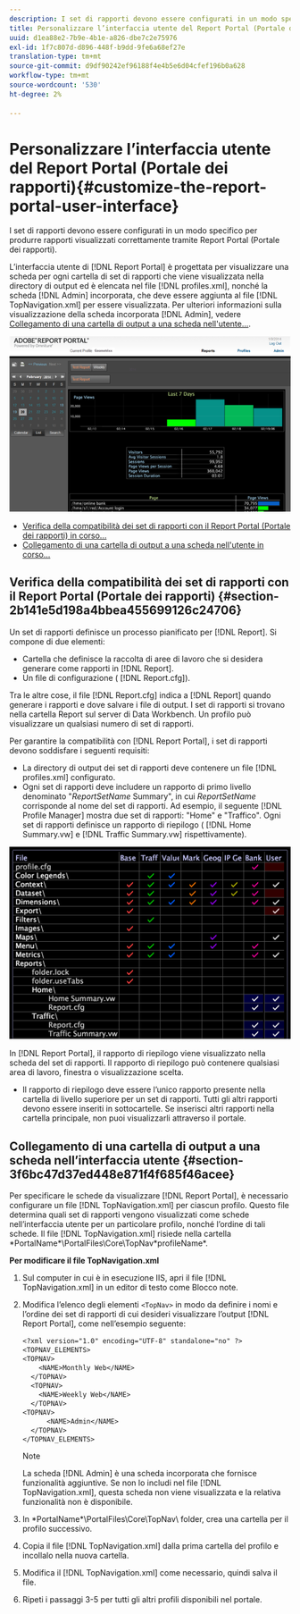 ```yaml
---
description: I set di rapporti devono essere configurati in un modo specifico per produrre rapporti visualizzati correttamente tramite Report Portal (Portale dei rapporti).
title: Personalizzare l’interfaccia utente del Report Portal (Portale dei rapporti)
uuid: d1ea88e2-7b9e-4b1e-a826-dbe7c2e75976
exl-id: 1f7c807d-d896-448f-b9dd-9fe6a68ef27e
translation-type: tm+mt
source-git-commit: d9df90242ef96188f4e4b5e6d04cfef196b0a628
workflow-type: tm+mt
source-wordcount: '530'
ht-degree: 2%

---
```


# Personalizzare l’interfaccia utente del Report Portal (Portale dei rapporti){#customize-the-report-portal-user-interface}

I set di rapporti devono essere configurati in un modo specifico per produrre rapporti visualizzati correttamente tramite Report Portal (Portale dei rapporti).

L’interfaccia utente di [!DNL Report Portal] è progettata per visualizzare una scheda per ogni cartella di set di rapporti che viene visualizzata nella directory di output ed è elencata nel file [!DNL profiles.xml], nonché la scheda [!DNL Admin] incorporata, che deve essere aggiunta al file [!DNL TopNavigation.xml] per essere visualizzata. Per ulteriori informazioni sulla visualizzazione della scheda incorporata [!DNL Admin], vedere [Collegamento di una cartella di output a una scheda nell&#39;utente...](../../../home/c-rpt-oview/c-install-rpt-port/c-rpt-port-user-inter.md#section-3f6bc47d37ed448e871f4f685f46acee).

![](assets/report_portal_home.png)

* [Verifica della compatibilità dei set di rapporti con il Report Portal (Portale dei rapporti) in corso...](../../../home/c-rpt-oview/c-install-rpt-port/c-rpt-port-user-inter.md#section-2b141e5d198a4bbea455699126c24706)
* [Collegamento di una cartella di output a una scheda nell&#39;utente in corso...](../../../home/c-rpt-oview/c-install-rpt-port/c-rpt-port-user-inter.md#section-3f6bc47d37ed448e871f4f685f46acee)

## Verifica della compatibilità dei set di rapporti con il Report Portal (Portale dei rapporti) {#section-2b141e5d198a4bbea455699126c24706}

Un set di rapporti definisce un processo pianificato per [!DNL Report]. Si compone di due elementi:

* Cartella che definisce la raccolta di aree di lavoro che si desidera generare come rapporti in [!DNL Report].
* Un file di configurazione ( [!DNL Report.cfg]).

Tra le altre cose, il file [!DNL Report.cfg] indica a [!DNL Report] quando generare i rapporti e dove salvare i file di output. I set di rapporti si trovano nella cartella Report sul server di Data Workbench. Un profilo può visualizzare un qualsiasi numero di set di rapporti.

Per garantire la compatibilità con [!DNL Report Portal], i set di rapporti devono soddisfare i seguenti requisiti:

* La directory di output dei set di rapporti deve contenere un file [!DNL profiles.xml] configurato.
* Ogni set di rapporti deve includere un rapporto di primo livello denominato &quot;*ReportSetName* Summary&quot;, in cui *ReportSetName* corrisponde al nome del set di rapporti. Ad esempio, il seguente [!DNL Profile Manager] mostra due set di rapporti: &quot;Home&quot; e &quot;Traffico&quot;. Ogni set di rapporti definisce un rapporto di riepilogo ( [!DNL Home Summary.vw] e [!DNL Traffic Summary.vw] rispettivamente).

![](assets/rptPort_scrn_RptSets.png)

In [!DNL Report Portal], il rapporto di riepilogo viene visualizzato nella scheda del set di rapporti. Il rapporto di riepilogo può contenere qualsiasi area di lavoro, finestra o visualizzazione scelta.

* Il rapporto di riepilogo deve essere l’unico rapporto presente nella cartella di livello superiore per un set di rapporti. Tutti gli altri rapporti devono essere inseriti in sottocartelle. Se inserisci altri rapporti nella cartella principale, non puoi visualizzarli attraverso il portale.

## Collegamento di una cartella di output a una scheda nell’interfaccia utente {#section-3f6bc47d37ed448e871f4f685f46acee}

Per specificare le schede da visualizzare [!DNL Report Portal], è necessario configurare un file [!DNL TopNavigation.xml] per ciascun profilo. Questo file determina quali set di rapporti vengono visualizzati come schede nell’interfaccia utente per un particolare profilo, nonché l’ordine di tali schede. Il file [!DNL TopNavigation.xml] risiede nella cartella \*PortalName*\PortalFiles\Core\TopNav\*profileName*.

**Per modificare il file TopNavigation.xml**

1. Sul computer in cui è in esecuzione IIS, apri il file [!DNL TopNavigation.xml] in un editor di testo come Blocco note.
1. Modifica l’elenco degli elementi `<TopNav>` in modo da definire i nomi e l’ordine dei set di rapporti di cui desideri visualizzare l’output [!DNL Report Portal], come nell’esempio seguente:

   ```
   <?xml version="1.0" encoding="UTF-8" standalone="no" ?>
   <TOPNAV_ELEMENTS>
   <TOPNAV>
       <NAME>Monthly Web</NAME>
     </TOPNAV>
     <TOPNAV>
       <NAME>Weekly Web</NAME>
     </TOPNAV>
   <TOPNAV> 
         <NAME>Admin</NAME> 
     </TOPNAV>
   </TOPNAV_ELEMENTS>
   ```

   >[!NOTE]
   >
   >La scheda [!DNL Admin] è una scheda incorporata che fornisce funzionalità aggiuntive. Se non lo includi nel file [!DNL TopNavigation.xml], questa scheda non viene visualizzata e la relativa funzionalità non è disponibile.

1. In \*PortalName*\PortalFiles\Core\TopNav\ folder, crea una cartella per il profilo successivo.
1. Copia il file [!DNL TopNavigation.xml] dalla prima cartella del profilo e incollalo nella nuova cartella.
1. Modifica il [!DNL TopNavigation.xml] come necessario, quindi salva il file.
1. Ripeti i passaggi 3-5 per tutti gli altri profili disponibili nel portale.
